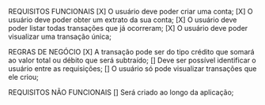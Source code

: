 REQUISITOS FUNCIONAIS
[X] O usuário deve poder criar uma conta;
[X] O usuário deve poder obter um extrato da sua conta;
[X] O usuário deve poder listar todas transações que já ocorreram;
[X] O usuário deve poder visualizar uma transação única;


REGRAS DE NEGÓCIO 
[X] A transação pode ser do tipo crédito que somará ao valor total ou débito que será subtraído;
[] Deve ser possível identificar o usuário entre as requisições;
[] O usuário só pode visualizar transações que ele criou;


REQUISITOS NÃO FUNCIONAIS
[] Será criado ao longo da aplicação;
